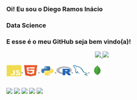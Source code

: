 ###  Oi! Eu sou o Diego Ramos Inácio
###  Data Science
###  E esse é o meu GitHub seja bem vindo(a)!

<div align="center">
  <a href="https://github.com/DiegoRInacio">
  <img height="180em" src="https://github-readme-stats.vercel.app/api?username=DiegoRInacio&show_icons=true&theme=dracula&include_all_commits=true&count_private=true"/>
  <img height="180em" src="https://github-readme-stats.vercel.app/api/top-langs/?username=DiegoRInacio&layout=compact&langs_count=7&theme=dracula"/>
</div>
<div style="display: inline_block"><br>
  <img align="center" alt="Diego-Js" height="30" width="40" src="https://raw.githubusercontent.com/devicons/devicon/master/icons/javascript/javascript-plain.svg">
  <img align="center" alt="Diego-HTML" height="30" width="40" src="https://raw.githubusercontent.com/devicons/devicon/master/icons/html5/html5-original.svg">
  <img align="center" alt="Diego-Python" height="30" width="40" src="https://raw.githubusercontent.com/devicons/devicon/master/icons/python/python-original.svg">
  <img align="center" alt="Diego-r" height="30" width="40" src="https://raw.githubusercontent.com/devicons/devicon/master/icons/r/r-original.svg">
  <img align="center" alt="Diego-r" height="30" width="40" src="https://raw.githubusercontent.com/devicons/devicon/master/icons/mysql/mysql-original.svg">
  <img align="center" alt="Diego-r" height="30" width="40" src="https://raw.githubusercontent.com/devicons/devicon/master/icons/mongodb/mongodb-original.svg">
</div>
  
##

<div>
  <a href="https://wa.me/5521963144154" target="_blank"><img src="https://img.shields.io/badge/WhatsApp-25D366?style=for-the-badge&logo=whatsapp&logoColor=white" target="_blank"></a>
  <a href="https://www.instagram.com/diegor_inacio/?hl=pt" target="_blank"><img src="https://img.shields.io/badge/-Instagram-%23E4405F?style=for-the-badge&logo=instagram&logoColor=white" target="_blank"></a>
 	 <a href="https://discord.com/channels/@me" target="_blank"><img src="https://img.shields.io/badge/Discord-7289DA?style=for-the-badge&logo=discord&logoColor=white" target="_blank"></a> 
  <a href = "mailto:deigoramosinacio@gmail.com"><img src="https://img.shields.io/badge/-Gmail-%23333?style=for-the-badge&logo=gmail&logoColor=white" target="_blank"></a>
  <a href="https://www.linkedin.com/in/diego-ramos-in%C3%A1cio-6a89b4163/" target="_blank"><img src="https://img.shields.io/badge/-LinkedIn-%230077B5?style=for-the-badge&logo=linkedin&logoColor=white" target="_blank"></a>
</div>
